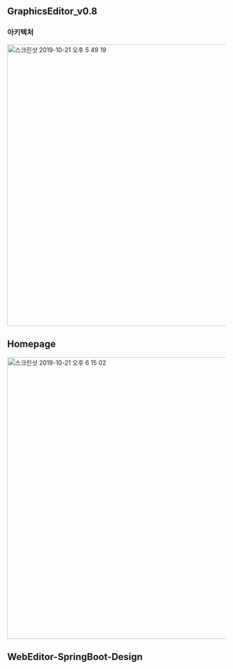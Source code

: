 

## GraphicsEditor_v0.8

### 아키텍처
<div sytle="border : 1px solid black">
<img width="650" alt="스크린샷 2019-10-21 오후 5 49 19" src="https://user-images.githubusercontent.com/55579896/67191464-9a8a3d00-f42c-11e9-94aa-8abbabea8a5a.png">
<div>
  



## Homepage
<img width="650" alt="스크린샷 2019-10-21 오후 6 15 02" src="https://user-images.githubusercontent.com/55579896/67193190-dc68b280-f42f-11e9-8685-cab12ac996fd.png">


## WebEditor-SpringBoot-Design


